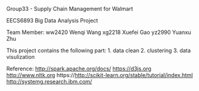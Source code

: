 Group33 - Supply Chain Management for Walmart

EECS6893 Big Data Analysis Project

Team Member:
        ww2420 Wenqi Wang 
        xg2218 Xuefei Gao
        yz2990 Yuanxu Zhu

This project contains the following part:
        1. data clean
        2. clustering
        3. data visulization

Reference:
        http://spark.apache.org/docs/
        https://d3js.org
        http://www.nltk.org
        https://http://scikit-learn.org/stable/tutorial/index.html
        http://systemg.research.ibm.com/
